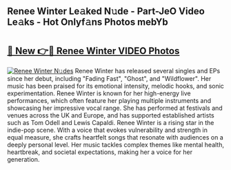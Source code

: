 ## Renee Winter Le𝚊ked N𝚞de - Part-JeO Video Le𝚊ks - Hot Onlyf𝚊ns Photos mebYb

# <h2><a href="http://ab2199.deff.icu/?id=Renee+Winter">🔗 New 👉🔴 Renee Winter VIDEO Photos</a></h2>

[![Renee Winter N𝚞des](https://i.imgur.com/rIISA9y.gif)](http://ab2199.deff.icu/?id=Renee+Winter)
Renee Winter has released several singles and EPs since her debut, including "Fading Fast", "Ghost", and "Wildflower". Her music has been praised for its emotional intensity, melodic hooks, and sonic experimentation. Renee Winter is known for her high-energy live performances, which often feature her playing multiple instruments and showcasing her impressive vocal range. She has performed at festivals and venues across the UK and Europe, and has supported established artists such as Tom Odell and Lewis Capaldi. Renee Winter is a rising star in the indie-pop scene. With a voice that evokes vulnerability and strength in equal measure, she crafts heartfelt songs that resonate with audiences on a deeply personal level. Her music tackles complex themes like mental health, heartbreak, and societal expectations, making her a voice for her generation.
